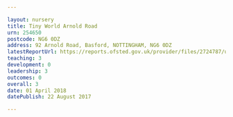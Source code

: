 ```yaml
---

layout: nursery
title: Tiny World Arnold Road
urn: 254650
postcode: NG6 0DZ
address: 92 Arnold Road, Basford, NOTTINGHAM, NG6 0DZ
latestReportUrl: https://reports.ofsted.gov.uk/provider/files/2724787/urn/254650.pdf
teaching: 3
development: 0
leadership: 3
outcomes: 0
overall: 3
date: 01 April 2018 
datePublish: 22 August 2017

---
```


